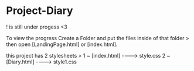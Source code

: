 # Project-Diary
! is still under progess <3

To view the progress Create a Folder and put the files inside of that folder > then open [LandingPage.html]
or [index.html].

this project has 2 stylesheets > 
1 ~ [index.html] ----> style.css
2 ~ [Diary.html] ----> style1.css



